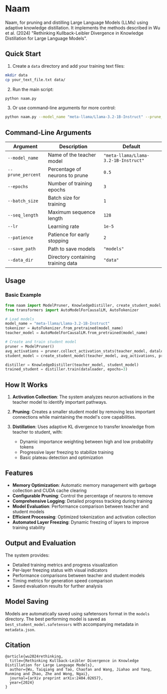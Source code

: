# Naam

Naam, for pruning and distilling Large Language Models (LLMs) using adaptive knowledge distillation. It implements the methods described in Wu et al. (2024) "Rethinking Kullback-Leibler Divergence in Knowledge Distillation for Large Language Models".

## Quick Start

1. Create a `data` directory and add your training text files:

```bash
mkdir data
cp your_text_file.txt data/
```

2. Run the main script:

```bash
python naam.py
```

3. Or use command-line arguments for more control:

```bash
python naam.py --model_name "meta-llama/Llama-3.2-1B-Instruct" --prune_percent 0.5 --epochs 3 --batch_size 2 --seq_length 128 --lr 1e-5
```

## Command-Line Arguments

| Argument | Description | Default |
|----------|-------------|---------|
| `--model_name` | Name of the teacher model | `"meta-llama/Llama-3.2-1B-Instruct"` |
| `--prune_percent` | Percentage of neurons to prune | `0.5` |
| `--epochs` | Number of training epochs | `3` |
| `--batch_size` | Batch size for training | `1` |
| `--seq_length` | Maximum sequence length | `128` |
| `--lr` | Learning rate | `1e-5` |
| `--patience` | Patience for early stopping | `2` |
| `--save_path` | Path to save models | `"models"` |
| `--data_dir` | Directory containing training data | `"data"` |

## Usage

### Basic Example
```python
from naam import ModelPruner, KnowledgeDistiller, create_student_model
from transformers import AutoModelForCausalLM, AutoTokenizer

# Load models
model_name = "meta-llama/Llama-3.2-1B-Instruct"
tokenizer = AutoTokenizer.from_pretrained(model_name)
teacher_model = AutoModelForCausalLM.from_pretrained(model_name)

# Create and train student model
pruner = ModelPruner()
avg_activations = pruner.collect_activation_stats(teacher_model, dataloader)
student_model = create_student_model(teacher_model, avg_activations, prune_percent=0.5)

distiller = KnowledgeDistiller(teacher_model, student_model)
trained_student = distiller.train(dataloader, epochs=3)
```

## How It Works

1. **Activation Collection**: The system analyzes neuron activations in the teacher model to identify important pathways.

2. **Pruning**: Creates a smaller student model by removing less important connections while maintaining the model's core capabilities.

3. **Distillation**: Uses adaptive KL divergence to transfer knowledge from teacher to student, with:
    - Dynamic importance weighting between high and low probability tokens
    - Progressive layer freezing to stabilize training
    - Basic plateau detection and optimization

## Features

- **Memory Optimization**: Automatic memory management with garbage collection and CUDA cache clearing
- **Configurable Pruning**: Control the percentage of neurons to remove
- **Comprehensive Logging**: Detailed progress tracking during training
- **Model Evaluation**: Performance comparison between teacher and student models
- **Efficient Processing**: Optimized tokenization and activation collection
- **Automated Layer Freezing**: Dynamic freezing of layers to improve training stability

## Output and Evaluation

The system provides:
- Detailed training metrics and progress visualization
- Per-layer freezing status with visual indicators
- Performance comparisons between teacher and student models
- Timing metrics for generation speed comparison
- Saved evaluation results for further analysis

## Model Saving

Models are automatically saved using safetensors format in the `models` directory. The best performing model is saved as `best_student_model.safetensors` with accompanying metadata in `metadata.json`.

## Citation

```
@article{wu2024rethinking,
  title={Rethinking Kullback-Leibler Divergence in Knowledge Distillation for Large Language Models},
  author={Wu, Taiqiang and Tao, Chaofan and Wang, Jiahao and Yang, Runming and Zhao, Zhe and Wong, Ngai},
  journal={arXiv preprint arXiv:2404.02657},
  year={2024}
}
```
